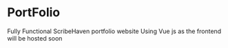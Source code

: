# PortFolio
Fully Functional ScribeHaven portfolio website 
Using Vue js as the frontend 
will be hosted soon 
